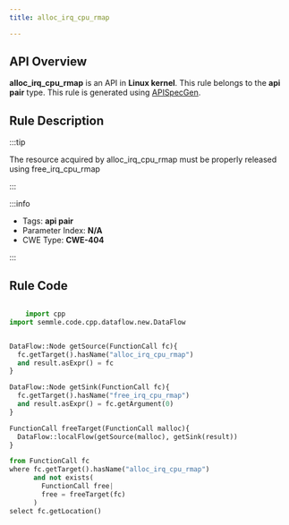 ```yaml
---
title: alloc_irq_cpu_rmap

---
```



## API Overview
**alloc_irq_cpu_rmap** is an API in **Linux kernel**. This rule belongs to the **api pair** type. This rule is generated using [APISpecGen](../../tools/APISpecGen).
## Rule Description

:::tip

The resource acquired by alloc_irq_cpu_rmap must be properly released using free_irq_cpu_rmap

:::

:::info

- Tags: **api pair**
- Parameter Index: **N/A**
- CWE Type: **CWE-404**

:::

## Rule Code
```python

    import cpp
import semmle.code.cpp.dataflow.new.DataFlow


DataFlow::Node getSource(FunctionCall fc){
  fc.getTarget().hasName("alloc_irq_cpu_rmap")
  and result.asExpr() = fc
}

DataFlow::Node getSink(FunctionCall fc){
  fc.getTarget().hasName("free_irq_cpu_rmap")
  and result.asExpr() = fc.getArgument(0)
}

FunctionCall freeTarget(FunctionCall malloc){
  DataFlow::localFlow(getSource(malloc), getSink(result))
}

from FunctionCall fc
where fc.getTarget().hasName("alloc_irq_cpu_rmap")
      and not exists(
        FunctionCall free| 
        free = freeTarget(fc)
      )
select fc.getLocation()

    
```